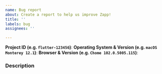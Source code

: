 ```yaml
---
name: Bug report
about: Create a report to help us improve Zapp!
title: ''
labels: bug
assignees: ''

---
```


<!-- Please provide as much information as possible with your bug report -->

**Project ID (e.g. `flutter-123456`)**: 
**Operating System & Version (e.g. `macOS Monterey 12.1`)**:
**Browser & Version (e.g. `Chome 102.0.5005.115`)**:

### Description

<!-- Describe the problem, please provide screenshots if applicable -->
